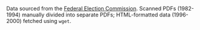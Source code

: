 Data sourced from the [Federal Election Commission](https://transition.fec.gov/pubrec/electionresults.shtml]). Scanned PDFs (1982-1994) manually divided into separate PDFs; HTML-formatted data (1996-2000) fetched using `wget`.
